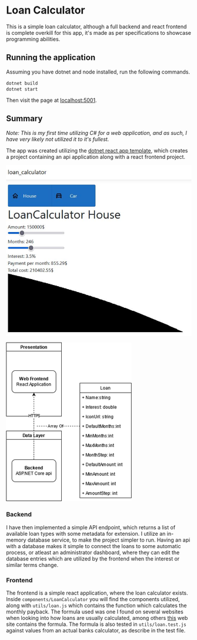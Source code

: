 # Loan Calculator

This is a simple loan calculator, although a full backend and react frontend is complete overkill for this app, it's made as per specifications to showcase programming abilities.

## Running the application

Assuming you have dotnet and node installed, run the following commands.
```
dotnet build
dotnet start
```
Then visit the page at [localhost:5001](https://localhost:5001).

## Summary

*Note: This is my first time utilizing C# for a web application, and as such, I have very likely not utilized it to it's fullest.*

The app was created utilizing the [dotnet react app template](https://docs.microsoft.com/en-us/aspnet/core/client-side/spa/react?view=aspnetcore-5.0), which creates a project containing an api application along with a react frontend project.

![Screenshot of app](/readme_images/loancalculator.JPG)

![Diagram of setup](/readme_images/diagram.png)

### Backend

I have then implemented a simple API endpoint, which returns a list of available loan types with some metadata for extension. I utilize an in-memory database service, to make the project simpler to run. Having an api with a database makes it simple to connect the loans to some automatic process, or atleast an administrator dashboard, where they can edit the database entries which are utilized by the frontend when the interest or similar terms change.

### Frontend

The frontend is a simple react application, where the loan calculator exists. Inside `components/LoanCalculator` you will find the components utilized, along with `utils/loan.js` which contains the function which calculates the monthly payback. The formula used was one I found on several websites when looking into how loans are usually calculated, among others [this](https://www.kasasa.com/blog/how-to-calculate-loan-payments-in-3-easy-steps) web site contains the formula. The formula is also tested in `utils/loan.test.js` against values from an actual banks calculator, as describe in the test file.